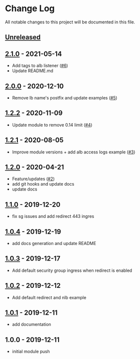 # Change Log

All notable changes to this project will be documented in this file.

<a name="unreleased"></a>
## [Unreleased]



<a name="2.1.0"></a>
## [2.1.0] - 2021-05-14

- Add tags to alb listener ([#6](https://github.com/umotif-public/terraform-aws-alb/issues/6))
- Update README.md


<a name="2.0.0"></a>
## [2.0.0] - 2020-12-10

- Remove lb name's postfix and update examples ([#5](https://github.com/umotif-public/terraform-aws-alb/issues/5))


<a name="1.2.2"></a>
## [1.2.2] - 2020-11-09

- Update module to remove 0.14 limit ([#4](https://github.com/umotif-public/terraform-aws-alb/issues/4))


<a name="1.2.1"></a>
## [1.2.1] - 2020-08-05

- Improve module versions + add alb access logs example ([#3](https://github.com/umotif-public/terraform-aws-alb/issues/3))


<a name="1.2.0"></a>
## [1.2.0] - 2020-04-21

- Feature/updates ([#2](https://github.com/umotif-public/terraform-aws-alb/issues/2))
- add git hooks and update docs
- update docs


<a name="1.1.0"></a>
## [1.1.0] - 2019-12-20

- fix sg issues and add redirect 443 ingres


<a name="1.0.4"></a>
## [1.0.4] - 2019-12-19

- add docs generation and update README


<a name="1.0.3"></a>
## [1.0.3] - 2019-12-17

- Add default security group ingress when redirect is enabled


<a name="1.0.2"></a>
## [1.0.2] - 2019-12-12

- Add default redirect and nlb example


<a name="1.0.1"></a>
## [1.0.1] - 2019-12-11

- add documentation


<a name="1.0.0"></a>
## 1.0.0 - 2019-12-11

- initial module push


[Unreleased]: https://github.com/umotif-public/terraform-aws-alb/compare/2.1.0...HEAD
[2.1.0]: https://github.com/umotif-public/terraform-aws-alb/compare/2.0.0...2.1.0
[2.0.0]: https://github.com/umotif-public/terraform-aws-alb/compare/1.2.2...2.0.0
[1.2.2]: https://github.com/umotif-public/terraform-aws-alb/compare/1.2.1...1.2.2
[1.2.1]: https://github.com/umotif-public/terraform-aws-alb/compare/1.2.0...1.2.1
[1.2.0]: https://github.com/umotif-public/terraform-aws-alb/compare/1.1.0...1.2.0
[1.1.0]: https://github.com/umotif-public/terraform-aws-alb/compare/1.0.4...1.1.0
[1.0.4]: https://github.com/umotif-public/terraform-aws-alb/compare/1.0.3...1.0.4
[1.0.3]: https://github.com/umotif-public/terraform-aws-alb/compare/1.0.2...1.0.3
[1.0.2]: https://github.com/umotif-public/terraform-aws-alb/compare/1.0.1...1.0.2
[1.0.1]: https://github.com/umotif-public/terraform-aws-alb/compare/1.0.0...1.0.1

